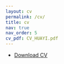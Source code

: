 ```yaml
---
layout: cv
permalink: /cv/
title: cv
nav: true
nav_order: 5
cv_pdf: CV_HUAYI.pdf
---
```




- [Download CV](/assets/pdf/CV_HUAYI.pdf)


